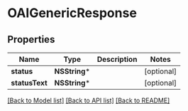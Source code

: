 # OAIGenericResponse

## Properties
Name | Type | Description | Notes
------------ | ------------- | ------------- | -------------
**status** | **NSString*** |  | [optional] 
**statusText** | **NSString*** |  | [optional] 

[[Back to Model list]](../README.md#documentation-for-models) [[Back to API list]](../README.md#documentation-for-api-endpoints) [[Back to README]](../README.md)


